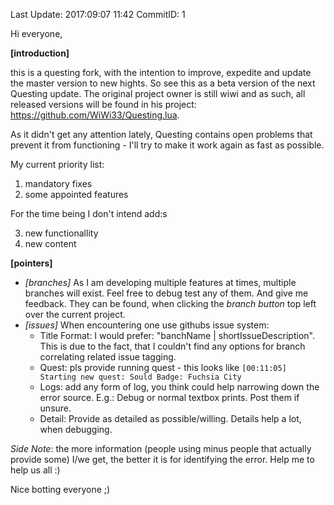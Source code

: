 Last Update: 2017:09:07 11:42
CommitID: 1

Hi everyone,

**[introduction]**

this is a questing fork, with the intention to improve, expedite and update the master version to new hights.
So see this as a beta version of the next Questing update. The original project owner is still wiwi and as such,
all released versions will be found in his project: https://github.com/WiWi33/Questing.lua.

As it didn't get any attention lately, Questing contains open problems that prevent it from functioning - I'll
try to make it work again as fast as possible.

My current priority list:
1. mandatory fixes
2. some appointed features

For the time being I don't intend add:s

3. new functionallity
4. new content

**[pointers]**
- _[branches]_ As I am developing multiple features at times, multiple branches will exist. Feel free to
debug test any of them. And give me feedback. They can be found, when clicking the *branch button* top left
over the current project.
- _[issues]_ When encountering one use githubs issue system:
    - Title Format: I would prefer: "banchName | shortIssueDescription". This is due to the fact, that I couldn't find
    any options for branch correlating related issue tagging.
    - Quest: pls provide running quest - this looks like `[00:11:05] Starting new quest: Sould Badge: Fuchsia City`
    - Logs: add any form of log, you think could help narrowing down the error source. E.g.: Debug or normal textbox
    prints. Post them if unsure.
    - Detail: Provide as detailed as possible/willing. Details help a lot, when debugging.

_Side Note_: the more information (people using minus people that actually provide some) I/we get, the better it is for
identifying the error. Help me to help us all :)

Nice botting everyone ;)